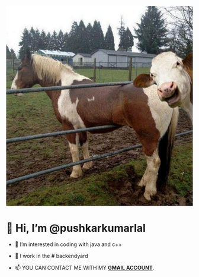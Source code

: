 ![My Horse!](/horse.jpg)
# 👋 Hi, I’m @pushkarkumarlal
- 👀 I’m interested in coding with java and c++
- 🌱 I work in the # backendyard

- 📫 YOU CAN CONTACT ME WITH MY **[GMAIL ACCOUNT](Pushkarkumarlal@gmail.com)**.

<!---
pushkarkumarlal/pushkarkumarlal is a ✨ special ✨ repository because its `README.md` (this file) appears on your GitHub profile.
You can click the Preview link to take a look at your changes.
--->
